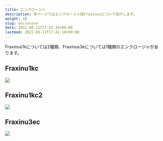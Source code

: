 ```yaml
---
title: エンクロージャ
description: 本ページではエンクロージャ版Fraxinusについて紹介します。
weight: 10
slug: enclosure
date: 2022-08-11T17:42:10+09:00
lastmod: 2022-08-11T17:42:10+09:00
---
```


Fraxinus1kについては2種類、Fraxinus3eについては1種類のエンクロージャがあります。

## Fraxinu1kc

![](/images/Fraxinus1kc-photo-1.jpg)

## Fraxinu1kc2

![](/images/Fraxinus1kc2-photo-1.jpg)

## Fraxinu3ec

![](/images/Fraxinus3ec-photo-1.jpg)
